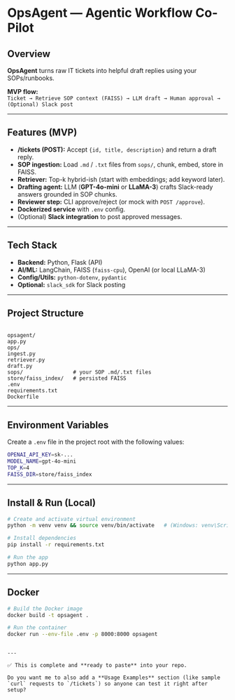 # OpsAgent — Agentic Workflow Co-Pilot

## Overview
**OpsAgent** turns raw IT tickets into helpful draft replies using your SOPs/runbooks.  

**MVP flow:**  
`Ticket → Retrieve SOP context (FAISS) → LLM draft → Human approval → (Optional) Slack post`

---

## Features (MVP)
- **/tickets (POST):** Accept `{id, title, description}` and return a draft reply.  
- **SOP ingestion:** Load `.md` / `.txt` files from `sops/`, chunk, embed, store in FAISS.  
- **Retriever:** Top-k hybrid-ish (start with embeddings; add keyword later).  
- **Drafting agent:** LLM (**GPT-4o-mini** or **LLaMA-3**) crafts Slack-ready answers grounded in SOP chunks.  
- **Reviewer step:** CLI approve/reject (or mock with `POST /approve`).  
- **Dockerized service** with `.env` config.  
- (Optional) **Slack integration** to post approved messages.  

---

## Tech Stack
- **Backend:** Python, Flask (API)  
- **AI/ML:** LangChain, FAISS (`faiss-cpu`), OpenAI (or local LLaMA-3)  
- **Config/Utils:** `python-dotenv`, `pydantic`  
- **Optional:** `slack_sdk` for Slack posting  

---

## Project Structure
```

opsagent/
app.py
ops/
ingest.py
retriever.py
draft.py
sops/                # your SOP .md/.txt files
store/faiss_index/   # persisted FAISS
.env
requirements.txt
Dockerfile

````

---

## Environment Variables
Create a `.env` file in the project root with the following values:
```bash
OPENAI_API_KEY=sk-...
MODEL_NAME=gpt-4o-mini
TOP_K=4
FAISS_DIR=store/faiss_index
````

---

## Install & Run (Local)

```bash
# Create and activate virtual environment
python -m venv venv && source venv/bin/activate   # (Windows: venv\Scripts\activate)

# Install dependencies
pip install -r requirements.txt

# Run the app
python app.py
```

---

## Docker

```bash
# Build the Docker image
docker build -t opsagent .

# Run the container
docker run --env-file .env -p 8000:8000 opsagent
```

```

---

✅ This is complete and **ready to paste** into your repo.  

Do you want me to also add a **Usage Examples** section (like sample `curl` requests to `/tickets`) so anyone can test it right after setup?
```

